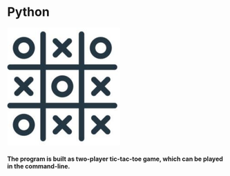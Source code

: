 # Python


![alt text](https://github.com/RathanRaju/Python/blob/master/tic_tac_toe.JPG "Logo Tic Tac Toe")

#### The program is built as two-player tic-tac-toe game, which can be played in the command-line.

